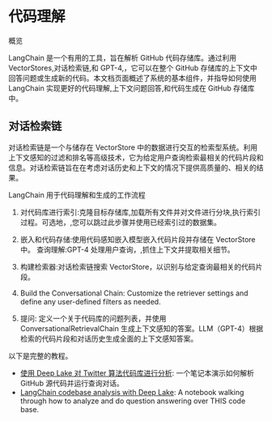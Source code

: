 # 代码理解


概览


LangChain 是一个有用的工具，旨在解析 GitHub 代码存储库。通过利用 VectorStores,对话检索链,和 GPT-4,，它可以在整个 GitHub 存储库的上下文中回答问题或生成新的代码。本文档页面概述了系统的基本组件，并指导如何使用 LangChain 实现更好的代码理解,上下文问题回答,和代码生成在 GitHub 存储库中。


## 对话检索链


对话检索链是一个与储存在 VectorStore 中的数据进行交互的检索型系统。利用上下文感知的过滤和排名等高级技术，它为给定用户查询检索最相关的代码片段和信息。对话检索链旨在在考虑对话历史和上下文的情况下提供高质量的、相关的结果。


LangChain 用于代码理解和生成的工作流程


1. 对代码库进行索引:克隆目标存储库,加载所有文件并对文件进行分块,执行索引过程。可选地，,您可以跳过此步骤并使用已经索引过的数据集。


2. 嵌入和代码存储:使用代码感知嵌入模型嵌入代码片段并存储在 VectorStore 中。
查询理解:GPT-4 处理用户查询，,抓住上下文并提取相关细节。


3. 构建检索器:对话检索链搜索 VectorStore，以识别与给定查询最相关的代码片段。


4. Build the Conversational Chain: Customize the retriever settings and define any user-defined filters as needed. 



5. 提问: 定义一个关于代码库的问题列表，并使用 ConversationalRetrievalChain 生成上下文感知的答案。LLM（GPT-4）根据检索的代码片段和对话历史生成全面的上下文感知答案。


以下是完整的教程。
- [使用 Deep Lake 对 Twitter 算法代码库进行分析](code/twitter-the-algorithm-analysis-deeplake.ipynb): 一个笔记本演示如何解析 GitHub 源代码并运行查询对话。
- [LangChain codebase analysis with Deep Lake](code/code-analysis-deeplake.ipynb): A notebook walking through how to analyze and do question answering over THIS code base.

